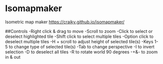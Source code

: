 # Isomapmaker
Isometric map maker https://craiky.github.io/isomapmaker/

##Controls
-Right click & drag to move
-Scroll to zoom
-Click to select or deselect highlighted tile
-Shift click to select multiple tiles
-Option click to deselect multiple tiles
-H + scroll to adjust height of selected tile(s)
-Keys 1-5 to change type of selected tile(s)
-Tab to change perspective
-I to invert selection
-D to deselect all tiles
-R to rotate world 90 degrees
-+&- to zoom in & out

